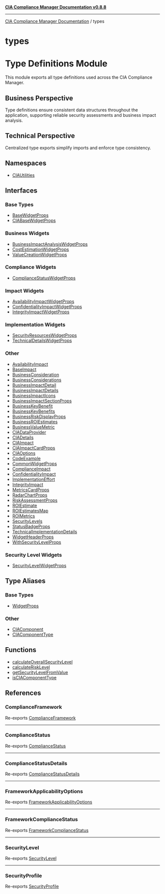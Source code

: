 [**CIA Compliance Manager Documentation v0.8.8**](../README.md)

***

[CIA Compliance Manager Documentation](../modules.md) / types

# types

# Type Definitions Module

This module exports all type definitions used across the CIA Compliance Manager.

## Business Perspective
Type definitions ensure consistent data structures throughout the application,
supporting reliable security assessments and business impact analysis.

## Technical Perspective
Centralized type exports simplify imports and enforce type consistency.

## Namespaces

- [CIAUtilities](namespaces/CIAUtilities/README.md)

## Interfaces

### Base Types

- [BaseWidgetProps](interfaces/BaseWidgetProps.md)
- [CIABaseWidgetProps](interfaces/CIABaseWidgetProps.md)

### Business Widgets

- [BusinessImpactAnalysisWidgetProps](interfaces/BusinessImpactAnalysisWidgetProps.md)
- [CostEstimationWidgetProps](interfaces/CostEstimationWidgetProps.md)
- [ValueCreationWidgetProps](interfaces/ValueCreationWidgetProps.md)

### Compliance Widgets

- [ComplianceStatusWidgetProps](interfaces/ComplianceStatusWidgetProps.md)

### Impact Widgets

- [AvailabilityImpactWidgetProps](interfaces/AvailabilityImpactWidgetProps.md)
- [ConfidentialityImpactWidgetProps](interfaces/ConfidentialityImpactWidgetProps.md)
- [IntegrityImpactWidgetProps](interfaces/IntegrityImpactWidgetProps.md)

### Implementation Widgets

- [SecurityResourcesWidgetProps](interfaces/SecurityResourcesWidgetProps.md)
- [TechnicalDetailsWidgetProps](interfaces/TechnicalDetailsWidgetProps.md)

### Other

- [AvailabilityImpact](interfaces/AvailabilityImpact.md)
- [BaseImpact](interfaces/BaseImpact.md)
- [BusinessConsideration](interfaces/BusinessConsideration.md)
- [BusinessConsiderations](interfaces/BusinessConsiderations.md)
- [BusinessImpactDetail](interfaces/BusinessImpactDetail.md)
- [BusinessImpactDetails](interfaces/BusinessImpactDetails.md)
- [BusinessImpactIcons](interfaces/BusinessImpactIcons.md)
- [BusinessImpactSectionProps](interfaces/BusinessImpactSectionProps.md)
- [BusinessKeyBenefit](interfaces/BusinessKeyBenefit.md)
- [BusinessKeyBenefits](interfaces/BusinessKeyBenefits.md)
- [BusinessRiskDisplayProps](interfaces/BusinessRiskDisplayProps.md)
- [BusinessROIEstimates](interfaces/BusinessROIEstimates.md)
- [BusinessValueMetric](interfaces/BusinessValueMetric.md)
- [CIADataProvider](interfaces/CIADataProvider.md)
- [CIADetails](interfaces/CIADetails.md)
- [CIAImpact](interfaces/CIAImpact.md)
- [CIAImpactCardProps](interfaces/CIAImpactCardProps.md)
- [CIAOptions](interfaces/CIAOptions.md)
- [CodeExample](interfaces/CodeExample.md)
- [CommonWidgetProps](interfaces/CommonWidgetProps.md)
- [ComplianceImpact](interfaces/ComplianceImpact.md)
- [ConfidentialityImpact](interfaces/ConfidentialityImpact.md)
- [ImplementationEffort](interfaces/ImplementationEffort.md)
- [IntegrityImpact](interfaces/IntegrityImpact.md)
- [MetricsCardProps](interfaces/MetricsCardProps.md)
- [RadarChartProps](interfaces/RadarChartProps.md)
- [RiskAssessmentProps](interfaces/RiskAssessmentProps.md)
- [ROIEstimate](interfaces/ROIEstimate.md)
- [ROIEstimatesMap](interfaces/ROIEstimatesMap.md)
- [ROIMetrics](interfaces/ROIMetrics.md)
- [SecurityLevels](interfaces/SecurityLevels.md)
- [StatusBadgeProps](interfaces/StatusBadgeProps.md)
- [TechnicalImplementationDetails](interfaces/TechnicalImplementationDetails.md)
- [WidgetHeaderProps](interfaces/WidgetHeaderProps.md)
- [WithSecurityLevelProps](interfaces/WithSecurityLevelProps.md)

### Security Level Widgets

- [SecurityLevelWidgetProps](interfaces/SecurityLevelWidgetProps.md)

## Type Aliases

### Base Types

- [WidgetProps](type-aliases/WidgetProps.md)

### Other

- [CIAComponent](type-aliases/CIAComponent.md)
- [CIAComponentType](type-aliases/CIAComponentType.md)

## Functions

- [calculateOverallSecurityLevel](functions/calculateOverallSecurityLevel.md)
- [calculateRiskLevel](functions/calculateRiskLevel.md)
- [getSecurityLevelFromValue](functions/getSecurityLevelFromValue.md)
- [isCIAComponentType](functions/isCIAComponentType.md)

## References

### ComplianceFramework

Re-exports [ComplianceFramework](compliance/interfaces/ComplianceFramework.md)

***

### ComplianceStatus

Re-exports [ComplianceStatus](../index/interfaces/ComplianceStatus.md)

***

### ComplianceStatusDetails

Re-exports [ComplianceStatusDetails](compliance/interfaces/ComplianceStatusDetails.md)

***

### FrameworkApplicabilityOptions

Re-exports [FrameworkApplicabilityOptions](compliance/interfaces/FrameworkApplicabilityOptions.md)

***

### FrameworkComplianceStatus

Re-exports [FrameworkComplianceStatus](compliance/interfaces/FrameworkComplianceStatus.md)

***

### SecurityLevel

Re-exports [SecurityLevel](../index/type-aliases/SecurityLevel.md)

***

### SecurityProfile

Re-exports [SecurityProfile](../index/interfaces/SecurityProfile.md)
